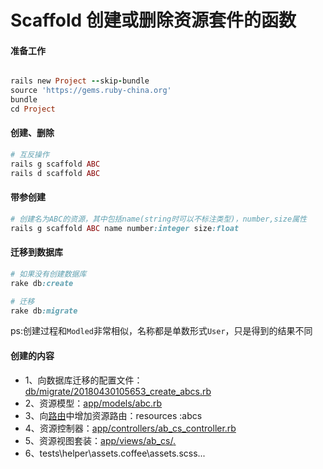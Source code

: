 # Scaffold 创建或删除资源套件的函数

#### 准备工作
```ruby

rails new Project --skip-bundle
source 'https://gems.ruby-china.org'
bundle
cd Project

```

#### 创建、删除
```ruby
# 互反操作
rails g scaffold ABC
rails d scaffold ABC
```

#### 带参创建
```ruby
# 创建名为ABC的资源，其中包括name(string时可以不标注类型)，number,size属性
rails g scaffold ABC name number:integer size:float
```

#### 迁移到数据库
```ruby
# 如果没有创建数据库
rake db:create

# 迁移
rake db:migrate
```
ps:创建过程和`Modled`非常相似，名称都是单数形式`User`，只是得到的结果不同

#### 创建的内容
* 1、向数据库迁移的配置文件：[db/migrate/20180430105653_create_abcs.rb]()
* 2、资源模型：[app/models/abc.rb]()
* 3、向[路由]()中增加资源路由：resources :abcs
* 4、资源控制器：[app/controllers/ab_cs_controller.rb]()
* 5、资源视图套装：[app/views/ab_cs/*.*]()
* 6、tests\helper\assets.coffee\assets.scss...
